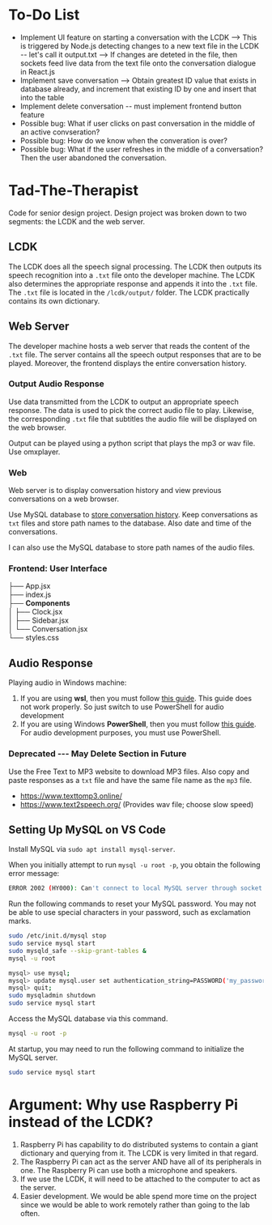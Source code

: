 # To-Do List
* Implement UI feature on starting a conversation with the LCDK --> This is triggered by Node.js detecting changes to a new text file in the LCDK -- let's call it output.txt --> If changes are deteted in the file, then sockets feed live data from the text file onto the conversation dialogue in React.js
* Implement save conversation --> Obtain greatest ID value that exists in database already, and increment that existing ID by one and insert that into the table
* Implement delete conversation -- must implement frontend button feature
* Possible bug: What if user clicks on past conversation in the middle of an active convseration?
* Possible bug: How do we know when the converation is over?
* Possible bug: What if the user refreshes in the middle of a conversation? Then the user abandoned the conversation.



# Tad-The-Therapist
Code for senior design project. Design project was broken down to
two segments\: the LCDK and the web server.


## LCDK
The LCDK does all the speech signal processing. The LCDK then outputs its speech recognition into a `.txt` file onto the developer machine. The LCDK also determines the appropriate response and appends it into the `.txt` file. The `.txt` file is located in the `/lcdk/output/` folder. The LCDK practically contains its own dictionary.


## Web Server
The developer machine hosts a web server that reads the content of the `.txt` file. The server contains all the speech output responses that are to be played. Moreover, the frontend displays the entire conversation history.


### Output Audio Response
Use data transmitted from the LCDK to output an appropriate speech response. The data is used to pick the correct audio file to play. Likewise, the corresponding `.txt` file that subtitles the audio file will be displayed on the web browser.

Output can be played using a python script that plays the mp3 or wav file. Use omxplayer.

### Web
Web server is to display conversation history and view previous conversations on a web browser.

Use MySQL database to [store conversation
history](https://stackoverflow.com/questions/6472233/can-i-store-images-in-mysql). Keep
conversations as `txt` files and store path names to the
database. Also date and time of the conversations.

I can also use the MySQL database to store path names of the audio
files.


### Frontend: User Interface
├── App.jsx<br/>
├── index.js<br/>
├── **Components**<br/>
│   ├── Clock.jsx<br/>
│   ├── Sidebar.jsx<br/>
│   └── Conversation.jsx<br/>
└── styles.css<br/>


## Audio Response
Playing audio in Windows machine:
1. If you are using **wsl**, then you must follow [this guide](https://token2shell.com/howto/x410/enabling-sound-in-wsl-ubuntu-let-it-sing/). This guide does not work properly. So just switch to use PowerShell for audio development
2. If you are using Windows **PowerShell**, then you must follow [this guide](https://www.youtube.com/watch?v=My7im5WIwrQ). For audio development purposes, you must use PowerShell.


### Deprecated --- May Delete Section in Future
Use the Free Text to MP3 website to download MP3 files. Also copy and paste responses as a `txt` file and have the same file name as the `mp3` file.
* https://www.texttomp3.online/
* https://www.text2speech.org/ (Provides wav file; choose slow speed)


## Setting Up MySQL on VS Code
Install MySQL via `sudo apt install mysql-server`.

When you initially attempt to run `mysql -u root -p`, you obtain the following error message:
```bash
ERROR 2002 (HY000): Can't connect to local MySQL server through socket '/var/run/mysqld/mysqld.sock' (2)
```

Run the following commands to reset your MySQL password. You may not be able to use special characters in your password, such as exclamation marks.
```bash
sudo /etc/init.d/mysql stop
sudo service mysql start 
sudo mysqld_safe --skip-grant-tables &
mysql -u root

mysql> use mysql;
mysql> update mysql.user set authentication_string=PASSWORD('my_password') where user='root' and host='localhost';
mysql> quit;
sudo mysqladmin shutdown
sudo service mysql start
```

Access the MySQL database via this command.
```bash
mysql -u root -p
```

At startup, you may need to run the following command to initialize the MySQL server.
```bash
sudo service mysql start
```



# Argument: Why use Raspberry Pi instead of the LCDK?
1. Raspberry Pi has capability to do distributed systems to contain a giant dictionary and querying from it. The LCDK is very limited in that regard.
2. The Raspberry Pi can act as the server AND have all of its peripherals in one. The Raspberry Pi can use both a microphone and speakers.
3. If we use the LCDK, it will need to be attached to the computer to act as the server.
4. Easier development. We would be able spend more time on the project since we would be able to work remotely rather than going to the lab often.